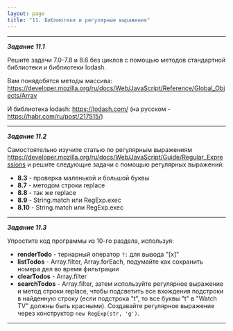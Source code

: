 ```yaml
---
layout: page
title: "11. Библиотеки и регулярные выражения"
---
```


---

_**Задание 11.1**_

Решите задачи 7.0-7.8 и 8.6 без циклов с помощью методов стандартной библиотеки и библиотеки lodash.

Вам понядобятся методы массива: <https://developer.mozilla.org/ru/docs/Web/JavaScript/Reference/Global_Objects/Array>

И библиотека lodash: <https://lodash.com/> (на русском - <https://habr.com/ru/post/217515/>)

---

_**Задание 11.2**_

Самостоятельно изучите статью по регулярным выражениям <https://developer.mozilla.org/ru/docs/Web/JavaScript/Guide/Regular_Expressions> и решите следующие задачи с помощью регулярных выражений:

- **8.3** - проверка маленькой и большой буквы
- **8.7** - методом строки replace
- **8.8** - так же replace
- **8.9** - String.match или RegExp.exec
- **8.10** - String.match или RegExp.exec

---

_**Задание 11.3**_

Упростите код программы из 10-го раздела, используя:

- **renderTodo** - тернарный оператор `?:` для вывода "[x]"
- **listTodos** - Array.filter, Array.forEach, подумайте как сохранить номера дел во время фильтрации
- **clearTodos** - Array.filter
- **searchTodos** - Array.filter, затем используйте регулярное выражение и метод строки replace, чтобы подсветить все вхождения подстроки в найденную строку (если подстрока "t", то все буквы "t" в "Watch TV" должны быть красными). Создавайте регулярное выражение через конструктор `new RegExp(str, 'g')`.

---

